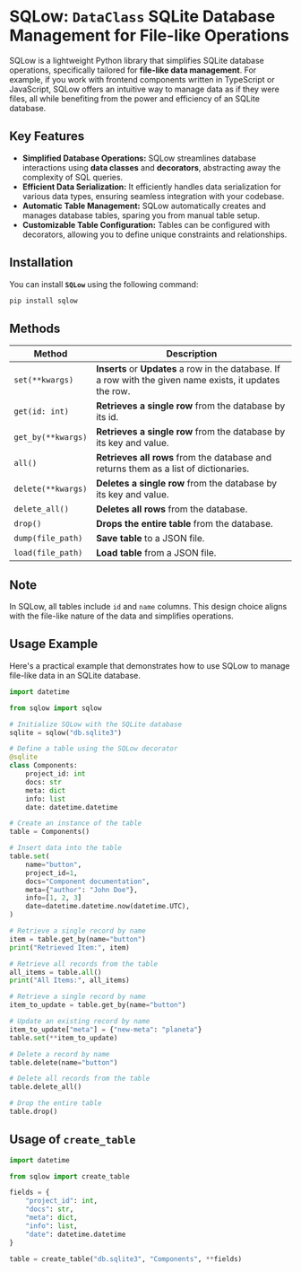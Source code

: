 # **SQLow**: **`DataClass`** SQLite Database Management for **File-like** Operations

SQLow is a lightweight Python library that simplifies SQLite database operations, specifically tailored for **file-like data management**. For example, if you work with frontend components written in TypeScript or JavaScript, SQLow offers an intuitive way to manage data as if they were files, all while benefiting from the power and efficiency of an SQLite database.

## Key Features

- **Simplified Database Operations:** SQLow streamlines database interactions using **data classes** and **decorators**, abstracting away the complexity of SQL queries.
- **Efficient Data Serialization:** It efficiently handles data serialization for various data types, ensuring seamless integration with your codebase.
- **Automatic Table Management:** SQLow automatically creates and manages database tables, sparing you from manual table setup.
- **Customizable Table Configuration:** Tables can be configured with decorators, allowing you to define unique constraints and relationships.

## Installation

You can install **`SQLow`** using the following command:

```sh
pip install sqlow
```

## Methods

| Method             | Description                                                                                                |
| ------------------ | ---------------------------------------------------------------------------------------------------------- |
| `set(**kwargs)`    | **Inserts** or **Updates** a row in the database. If a row with the given name exists, it updates the row. |
| `get(id: int)`     | **Retrieves a single row** from the database by its id.                                                    |
| `get_by(**kwargs)` | **Retrieves a single row** from the database by its key and value.                                         |
| `all()`            | **Retrieves all rows** from the database and returns them as a list of dictionaries.                       |
| `delete(**kwargs)` | **Deletes a single row** from the database by its key and value.                                           |
| `delete_all()`     | **Deletes all rows** from the database.                                                                    |
| `drop()`           | **Drops the entire table** from the database.                                                              |
| `dump(file_path)`  | **Save table** to a JSON file.                                                                             |
| `load(file_path)`  | **Load table** from a JSON file.                                                                           |

## Note

In SQLow, all tables include `id` and `name` columns. This design choice aligns with the file-like nature of the data and simplifies operations.

## Usage Example

Here's a practical example that demonstrates how to use SQLow to manage file-like data in an SQLite database.

```python
import datetime

from sqlow import sqlow

# Initialize SQLow with the SQLite database
sqlite = sqlow("db.sqlite3")

# Define a table using the SQLow decorator
@sqlite
class Components:
    project_id: int
    docs: str
    meta: dict
    info: list
    date: datetime.datetime

# Create an instance of the table
table = Components()

# Insert data into the table
table.set(
    name="button",
    project_id=1,
    docs="Component documentation",
    meta={"author": "John Doe"},
    info=[1, 2, 3]
    date=datetime.datetime.now(datetime.UTC),
)

# Retrieve a single record by name
item = table.get_by(name="button")
print("Retrieved Item:", item)

# Retrieve all records from the table
all_items = table.all()
print("All Items:", all_items)

# Retrieve a single record by name
item_to_update = table.get_by(name="button")

# Update an existing record by name
item_to_update["meta"] = {"new-meta": "planeta"}
table.set(**item_to_update)

# Delete a record by name
table.delete(name="button")

# Delete all records from the table
table.delete_all()

# Drop the entire table
table.drop()
```

## Usage of **`create_table`**

```python
import datetime

from sqlow import create_table

fields = {
    "project_id": int,
    "docs": str,
    "meta": dict,
    "info": list,
    "date": datetime.datetime
}

table = create_table("db.sqlite3", "Components", **fields)
```

